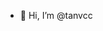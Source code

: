 - 👋 Hi, I’m @tanvcc

<!---
tanvcc/tanvcc is a ✨ special ✨ repository because its `README.md` (this file) appears on your GitHub profile.
You can click the Preview link to take a look at your changes.
--->
